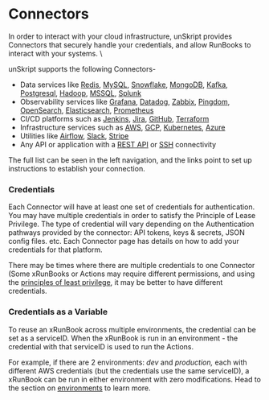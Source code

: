# Connectors

In order to interact with your cloud infrastructure, unSkript provides Connectors that securely handle your credentials, and allow RunBooks to interact with your systems.  \


unSkript supports the following Connectors-

* Data services like [Redis](redis.md), [MySQL](mysql.md), [Snowflake](snowflake.md), [MongoDB](mongodb.md), [Kafka](apache-kafka.md), [Postgresql](postgres.md), [Hadoop](hadoop.md), [MSSQL](ms-sql.md), [Splunk](splunk.md)
* Observability services like [Grafana](grafana.md), [Datadog](datadog/), [Zabbix](zabbix.md), [Pingdom](pingdom.md), [OpenSearch](opensearch.md), [Elasticsearch](elasticsearch.md), [Prometheus](prometheus.md)
* CI/CD platforms such as [Jenkins](jenkins.md), [Jira](jira.md), [GitHub](github.md), [Terraform](terraform.md)
* Infrastructure services such as [AWS](aws.md), [GCP](gcp.md), [Kubernetes](kubernetes.md), [Azure](azure.md)
* Utilities like [Airflow](airflow.md), [Slack](slack.md), [Stripe](stripe.md)
* Any API or application with a [REST API](rest.md) or [SSH](ssh.md) connectivity

The full list can be seen in the left navigation, and the links point to set up instructions to establish your connection.

### Credentials

Each Connector will have at least one set of credentials for authentication.  You may have multiple credentials in order to satisfy the Principle of Lease Privilege.  The type of credential will vary depending on the Authentication pathways provided by the connector: API tokens, keys & secrets, JSON config files. etc.  Each Connector page has details on how to add your credentials for that platform.

There may be times where there are multiple credentials to one Connector (Some xRunBooks or Actions may require different permissions, and using the [principles of least privilege](https://unskript.com/automate-the-creation-of-least-privileged-aws-security-profiles/), it may be better to have different credentials.

### Credentials as a Variable

To reuse an xRunBook across multiple environments, the credential can be set as a serviceID.  When the xRunBook is run in an environment - the credential with that serviceID is used to run the Actions.

For example, if there are 2 environments: _dev_ and _production,_ each with different AWS credentials (but the credentials use the same serviceID), a xRunBook can be run in either environment with zero modifications. Head to the section on [environments](../../fundamentals/unskript-framework/connect-your-environment.md) to learn more.



